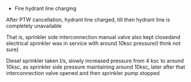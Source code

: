- Fire hydrant line charging 

After PTW cancellation, hydrant line charged, till then hydrant line is completely unavailable 

That is, sprinkler side interconnection manual valve also kept closedand electrical sprinkler was in service with around 10ksc pressure(I think not sure) 

Diesel sprinkler taken I/s, slowly increased pressure from 4 ksc to around 10ksc, as sprinkler side pressure maintaining around 10ksc, later after that interconnection valve opened and then sprinkler pump stopped 